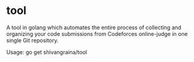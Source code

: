# tool
A tool in golang which automates the entire process of collecting and organizing your code submissions
from Codeforces online-judge in one single Git repository.

Usage: go get shivangraina/tool
